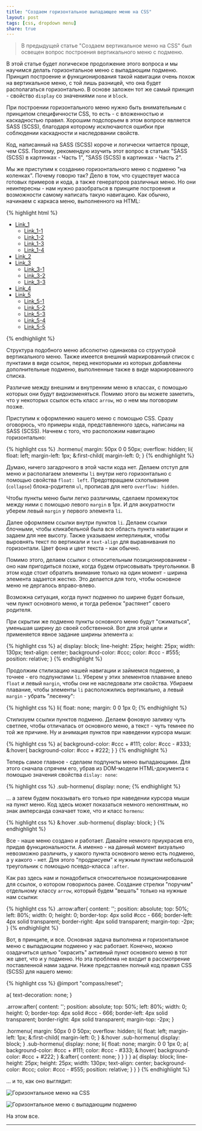 ```yaml
---
title: "Создаем горизонтальное выпадающее меню на CSS"
layout: post
tags: [css, dropdown menu]
share: true
---
```


> В предыдущей статье "Создаем вертикальное меню на CSS" был освещен вопрос построения вертикального меню с подменю.

В этой статье будет логическое продолжение этого вопроса и мы научимся делать горизонтальное меню с выпадающим подменю. Принцип построение и функционирования такой навигации очень похож на вертикальное меню, с той лишь разницей, что она будет располагаться горизонтально. В основе заложен тот же самый принцип - свойство `display` со значениями `none` и `block`.

При построении горизонтального меню нужно быть внимательным с принципом специфичности CSS, то есть - с вложенностью и каскадностью правил. Хорошим подспорьем в этом вопросе является SASS (SCSS), благодаря которому исключаются ошибки при соблюдении каскадности и наследовании свойств.

Код, написанный на SASS (SCSS) короче и логически читается проще, чем CSS. Поэтому, рекомендую изучить этот вопрос в статьях "SASS (SCSS) в картинках - Часть 1", "SASS (SCSS) в картинках - Часть 2".

Мы же приступим к созданию горизонтального меню с подменю "на коленках". Почему говорю так? Дело в том, что существует масса готовых примеров и кода, а также генераторов различных меню. Но они неинтересны - нам нужно разобраться в принципе построения и возможности самому написать такую навигацию. Как обычно, начинаем с каркаса меню, выполненного на HTML:

{% highlight html %}
<ul class="hormenu">
  <li>
    <a class="arrow" href="#">Link_1</a>
      <ul class="sub-hormenu">
      <li>
        <a href="#">Link_1-1</a>
      </li>
      <li>
        <a href="#">Link_1-2</a>
      </li>
      <li>
        <a href="#">Link_1-3</a>
      </li>
      <li>
        <a href="#">Link_1-4</a>
      </li>
    </ul>
  </li>
  <li>
    <a href="#">Link_2</a>
  </li>
  <li>
    <a class="arrow" href="#">Link_3</a>
      <ul class="sub-hormenu">
      <li>
        <a href="#">Link_3-1</a>
      </li>
      <li>
        <a href="#">Link_3-2</a>
      </li>
      <li>
        <a href="#">Link_3-3</a>
      </li>
    </ul>
  </li>
  <li>
    <a href="#">Link_4</a>
  </li>
  <li>
    <a class="arrow" href="#">Link_5</a>
      <ul class="sub-hormenu">
      <li>
        <a href="#">Link_5-1</a>
      </li>
      <li>
        <a href="#">Link_5-2</a>
      </li>
      <li>
        <a href="#">Link_5-3</a>
      </li>
      <li>
        <a href="#">Link_5-4</a>
      </li>
      <li>
        <a href="#">Link_5-5</a>
      </li>
    </ul>
  </li>
</ul>
{% endhighlight %}

Структура подобного меню абсолютно одинакова со структурой вертикального меню. Также имеется внешний маркированный список с пунктами в виде ссылок, перед некоторыми из которых добавлены дополнительные подменю, выполненные также в виде маркированного списка.

Различие между внешним и внутренним меню в классах, с помощью которых они будут видоизменяться. Помимо этого вы можете заметить, что у некоторых ссылок есть класс `arrow`, но о нем мы поговорим позже.

Приступим к оформлению нашего меню с помощью CSS. Сразу оговорюсь, что примеры кода, представленного здесь, написаны на SASS (SCSS). Начнем с того, что расположим навигацию горизонтально:

{% highlight css %}
.hormenu{
  margin: 50px 0 0 50px;
  overflow: hidden;
  li{
    float: left;
    margin-left: 1px;
    &:first-child{
      margin-left: 0;
    }
{% endhighlight %}

Думаю, ничего загадочного в этой части кода нет. Делаем отступ для меню и располагаем элементы `li` внутри него горизонтально с помощью свойства `float: left`. Предотвращаем схлопывание (`collapse`) блока-родителя `ul`, прописав для него `overflow: hidden`.

Чтобы пункты меню были легко различимы, сделаем промежуток между ними с помощью левого `margin` в 1px. И для аккуратности уберем левый `margin` у первого элемента `li`.

Далее оформляем ссылки внутри пунктов `li`. Делаем ссылки блочными, чтобы кликабельной была вся область пункта навигации и задаем для нее высоту. Также указываем интерлиньяж, чтобы выровнять текст по вертикали и `text-align` для выравнивания по горизонтали. Цвет фона и цвет текста - как обычно.

Помимо этого, делаем ссылки с относительным позиционированием - оно нам пригодиться позже, когда будем отрисовывать треугольники. В этом коде стоит обратить внимание только на один момент - ширина элемента задается жестко. Это делается для того, чтобы основное меню не дергалось вправо-влево.

Возможна ситуация, когда пункт подменю по ширине будет больше, чем пункт основного меню, и тогда ребенок "растянет" своего родителя.

При скрытии же подменю пункты основного меню будут "сжиматься", уменьшая ширину до своей собственной. Вот для этой цели и применяется явное задание ширины элемента `a`:

{% highlight css %}
a{
  display: block;
  line-height: 25px;
  height: 25px;
  width: 130px;
  text-align: center;
  background-color: #ccc;
  color: #ccc - #555;
  position: relative;
}
{% endhighlight %}

Продолжим стилизацию нашей навигации и займемся подменю, а точнее - его подпунктами `li`. Уберем у этих элементов плавание влево `float` и левый `margin`, чтобы они не наследовали эти свойства. Убираем плавание, чтобы элементы `li` расположились вертикально, а левый `margin` - убрать "лесенку":

{% highlight css %}
li{
  float: none;
  margin: 0 0 1px 0;
{% endhighlight %}

Стилизуем ссылки пунктов подменю. Делаем фоновую заливку чуть светлее, чтобы отличалась от основного меню, а текст - чуть темнее по той же причине. Ну и анимация пунктов при наведении курсора мыши:

{% highlight css %}
a{
  background-color: #ccc + #111;
  color: #ccc - #333;
  &:hover{
    background-color: #ccc + #222;
  }
}
{% endhighlight %}

Теперь самое главное - сделаем подпункты меню выпадающими. Для этого сначала спрячем его, убрав из DOM-модели HTML-документа с помощью значения свойства `dislay: none`:

{% highlight css %}
.sub-hormenu{
  display: none;
{% endhighlight %}

... а затем будем показывать его только при наведении курсора мыши на пункт меню. Код здесь может показаться немного непонятным, но знак амперсанда означает тоже, что и класс `hormenu`:

{% highlight css %}
&:hover .sub-hormenu{
  display: block;
}
{% endhighlight %}

Все - наше меню создано и работает. Давайте немного приукрасив его, придав функциональности. А именно - на данный момент визуально невозможно различить, у какого пункта основного меню есть подменю, а у какого - нет. Для этого "продрисуем" к нужным пунктам небольшой треугольник с помощью псевдо-класса `:after`.

Как раз здесь нам и понадобиться относительное позиционирование для ссылок, о котором говорилось ранее. Создание стрелки "поручим" отдельному классу `arrow`, который будем "вешать" только на нужные нам ссылки:

{% highlight css %}
.arrow:after{
  content: '';
  position: absolute;
  top: 50%;
  left: 80%;
  width: 0;
  height: 0;
  border-top: 4px solid #ccc - 666;
  border-left: 4px solid transparent;
  border-right: 4px solid transparent;
  margin-top: -2px;
}
{% endhighlight %}

Вот, в принципе, и все. Основная задача выполнена и горизонтальное меню с выпадающим подменю у нас работает. Конечно, можно озадачиться целью "окрасить" активный пункт основного меню в тот же цвет, что и у подменю. Но эта проблема не входит в рассмотрение поставленной нами задачи. Ниже представлен полный код правил CSS (SCSS) для нашего меню:

{% highlight css %}
@import "compass/reset";

 a{
   text-decoration: none;
 }

 .arrow:after{
   content: '';
   position: absolute;
   top: 50%;
   left: 80%;
   width: 0;
   height: 0;
   border-top: 4px solid #ccc - 666;
   border-left: 4px solid transparent;
   border-right: 4px solid transparent;
   margin-top: -2px;
 }

 .hormenu{
   margin: 50px 0 0 50px;
   overflow: hidden;
   li{
     float: left;
     margin-left: 1px;
     &:first-child{
       margin-left: 0;
     }
     &:hover .sub-hormenu{
       display: block;
     }
     .sub-hormenu{
       display: none;
       li{
         float: none;
         margin: 0 0 1px 0;
         a{
           background-color: #ccc + #111;
           color: #ccc - #333;
           &:hover{
             background-color: #ccc + #222;
           }
           &:after{
             content: none;
           }
         }
       }
     }
     a{
       display: block;
       line-height: 25px;
       height: 25px;
       width: 130px;
       text-align: center;
       background-color: #ccc;
       color: #ccc - #555;
       position: relative;
     }
   }
 }
{% endhighlight %}

... и то, как оно выглядит:

![Горизонтальное меню на CSS]({{site.url}}/images/uploads/2013/11/css-horizontal-menu.jpg)

![Горизонтальное меню с выпадающим подменю]({{site.url}}/images/uploads/2013/11/css-horizontal-menu-with-dropdown-submenu.jpg)

На этом все.

---
